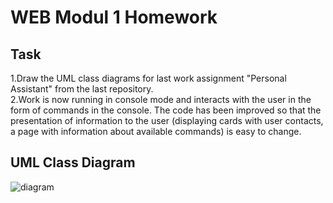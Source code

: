 # WEB Modul 1 Homework

## Task

1.Draw the UML class diagrams for last work 
assignment "Personal Assistant" from the last repository.  \
2.Work is now running in console 
mode and interacts with the user in the form of 
commands in the console. The code has been improved
so that the presentation of information 
to the user (displaying cards with user contacts, 
a page with information about available commands) 
is easy to change.

## UML Class Diagram

![diagram]("ClassDiagram.png")
